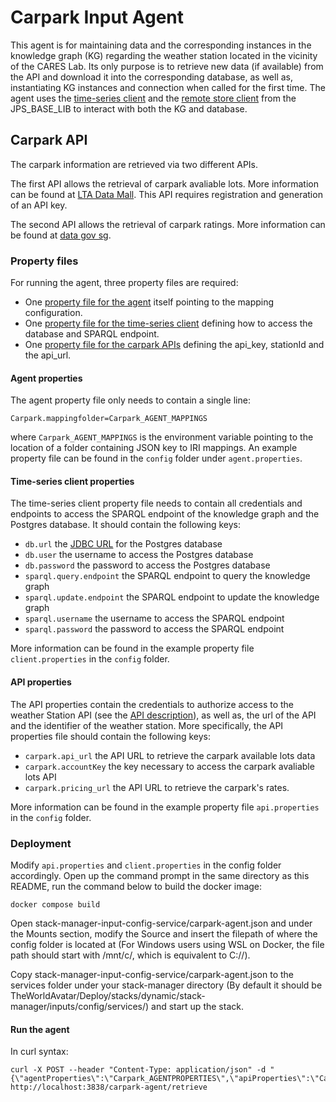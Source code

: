 # Carpark Input Agent

This agent is for maintaining data and the corresponding instances in the knowledge graph (KG) regarding the weather station located in the vicinity of the CARES Lab. Its only purpose is to retrieve new data (if available) from the API and download it into 
the corresponding database, as well as, instantiating KG instances and connection when called for the first time. The 
agent uses the [time-series client](https://github.com/cambridge-cares/TheWorldAvatar/tree/develop/JPS_BASE_LIB/src/main/java/uk/ac/cam/cares/jps/base/timeseries) and the [remote store client](https://github.com/cambridge-cares/TheWorldAvatar/blob/main/JPS_BASE_LIB/src/main/java/uk/ac/cam/cares/jps/base/query/RemoteStoreClient.java)
from the JPS_BASE_LIB to interact with both the KG and database.

## Carpark API
The carpark information are retrieved via two different APIs.

The first API allows the retrieval of carpark avaliable lots. More information can be found at [LTA Data Mall](https://datamall.lta.gov.sg/content/datamall/en/dynamic-data.html). This API requires registration and generation of an API key.

The second API allows the retrieval of carpark ratings. More information can be found at [data gov sg](https://beta.data.gov.sg/collections/325/view).

### Property files
For running the agent, three property files are required:
- One [property file for the agent](#agent-properties) itself pointing to the mapping configuration.
- One [property file for the time-series client](#time-series-client-properties) defining how to access the database and SPARQL endpoint.
- One [property file for the carpark APIs](#api-properties) defining the api_key, stationId and the api_url.

#### Agent properties
The agent property file only needs to contain a single line:
```
Carpark.mappingfolder=Carpark_AGENT_MAPPINGS
```
where `Carpark_AGENT_MAPPINGS` is the environment variable pointing to the location of a folder containing JSON key to IRI mappings. An example property file can be found in the `config` folder under 
`agent.properties`. 

#### Time-series client properties
The time-series client property file needs to contain all credentials and endpoints to access the SPARQL endpoint of the knowledge graph and the Postgres database. It should contain the following keys:
- `db.url` the [JDBC URL](https://www.postgresql.org/docs/7.4/jdbc-use.html) for the Postgres database
- `db.user` the username to access the Postgres database
- `db.password` the password to access the Postgres database
- `sparql.query.endpoint` the SPARQL endpoint to query the knowledge graph
- `sparql.update.endpoint` the SPARQL endpoint to update the knowledge graph
- `sparql.username` the username to access the SPARQL endpoint
- `sparql.password` the password to access the SPARQL endpoint

More information can be found in the example property file `client.properties` in the `config` folder.

#### API properties
The API properties contain the credentials to authorize access to the weather Station API (see the [API description](#Weather-Station-API)),
as well as, the url of the API and the identifier of the weather station. More specifically, the API properties file should contain the following keys:
- `carpark.api_url` the API URL to retrieve the carpark available lots data
- `carpark.accountKey` the key necessary to access the carpark avaliable lots API
- `carpark.pricing_url` the API URL to retrieve the carpark's rates.

More information can be found in the example property file `api.properties` in the `config` folder.

### Deployment
Modify `api.properties` and `client.properties` in the config folder accordingly. Open up the command prompt in the same directory as this README, run the command below to build the docker image:
```
docker compose build
```
Open stack-manager-input-config-service/carpark-agent.json and under the Mounts section, modify the Source and insert the filepath of where the config folder is located at (For Windows users using WSL on Docker, the file path should start with /mnt/c/, which is equivalent to C://).

Copy stack-manager-input-config-service/carpark-agent.json to the services folder under your stack-manager directory (By default it should be TheWorldAvatar/Deploy/stacks/dynamic/stack-manager/inputs/config/services/) and start up the stack.

#### Run the agent
In curl syntax:
```
curl -X POST --header "Content-Type: application/json" -d "{\"agentProperties\":\"Carpark_AGENTPROPERTIES\",\"apiProperties\":\"Carpark_APIPROPERTIES\",\"clientProperties\":\"Carpark_CLIENTPROPERTIES\"}" http://localhost:3838/carpark-agent/retrieve
```